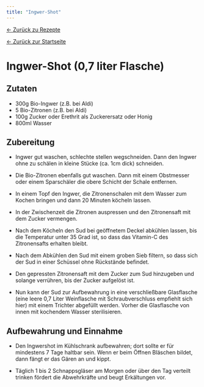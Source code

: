 ```yaml
---
title: "Ingwer-Shot"
---
```


[← Zurück zu Rezepte](./)

[← Zurück zur Startseite](../)

# Ingwer-Shot (0,7 liter Flasche)

## Zutaten

*   300g Bio-Ingwer (z.B. bei Aldi)
*   5 Bio-Zitronen (z.B. bei Aldi)
*   100g Zucker oder Erethrit als Zuckerersatz oder Honig
*   800ml Wasser

## Zubereitung

*   Ingwer gut waschen, schlechte stellen wegschneiden.
    Dann den Ingwer ohne zu schälen in kleine Stücke (ca. 1cm dick)
    schneiden.

*   Die Bio-Zitronen ebenfalls gut waschen. Dann mit einem Obstmesser
    oder einem Sparschäler die obere Schicht der Schale entfernen.

*   In einem Topf den Ingwer, die Zitronenschalen mit dem Wasser
    zum Kochen bringen und dann 20 Minuten köcheln lassen.

*   In der Zwischenzeit die Zitronen auspressen und den Zitronensaft 
    mit dem Zucker vermengen.

*   Nach dem Köcheln den Sud bei geöffnetem Deckel abkühlen lassen,
    bis die Temperatur unter 35 Grad ist, so dass das Vitamin-C des
    Zitronensafts erhalten bleibt.

*   Nach dem Abkühlen den Sud mit einem groben Sieb filtern, so 
    dass sich der Sud in einer Schüssel ohne Rückstände befindet.

*   Den gepressten Zitronensaft mit dem Zucker zum Sud hinzugeben
    und solange verrühren, bis der Zucker aufgelöst ist.

*   Nun kann der Sud zur Aufbewahrung in eine verschließbare Glasflasche
    (eine leere 0,7 Liter Weinflasche mit Schraubverschluss empfiehlt sich 
    hier) mit einem Trichter abgefüllt werden. Vorher die Glasflasche von 
    innen mit kochendem Wasser sterilisieren.


## Aufbewahrung und Einnahme

*   Den Ingwershot im Kühlschrank aufbewahren; dort sollte er für 
    mindestens 7 Tage haltbar sein. Wenn er beim Öffnen Bläschen
    bildet, dann fängt er das Gären an und kippt.

*   Täglich 1 bis 2 Schnappsgläser am Morgen oder über den Tag
    verteilt trinken fördert die Abwehrkräfte und beugt Erkältungen vor.